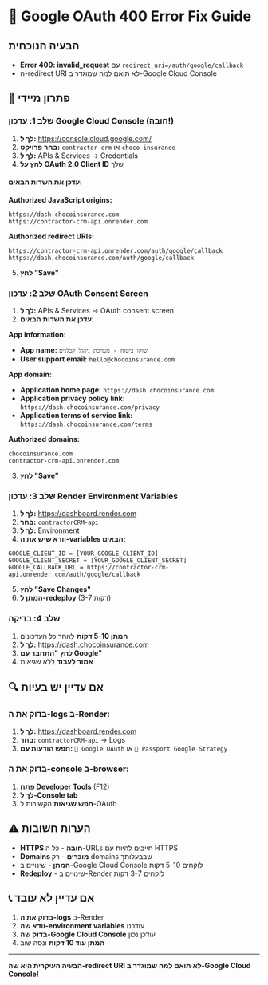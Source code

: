 # 🚨 Google OAuth 400 Error Fix Guide

## הבעיה הנוכחית
- **Error 400: invalid_request** עם `redirect_uri=/auth/google/callback`
- ה-redirect URI לא תואם למה שמוגדר ב-Google Cloud Console

## 🔧 פתרון מיידי

### שלב 1: עדכון Google Cloud Console (חובה!)

1. **לך ל:** https://console.cloud.google.com/
2. **בחר פרויקט:** `contractor-crm` או `choco-insurance`
3. **לך ל:** APIs & Services → Credentials
4. **לחץ על OAuth 2.0 Client ID** שלך

#### עדכן את השדות הבאים:

**Authorized JavaScript origins:**
```
https://dash.chocoinsurance.com
https://contractor-crm-api.onrender.com
```

**Authorized redirect URIs:**
```
https://contractor-crm-api.onrender.com/auth/google/callback
https://dash.chocoinsurance.com/auth/google/callback
```

5. **לחץ "Save"**

### שלב 2: עדכון OAuth Consent Screen

1. **לך ל:** APIs & Services → OAuth consent screen
2. **עדכן את השדות הבאים:**

**App information:**
- **App name:** `שוקו ביטוח - מערכת ניהול קבלנים`
- **User support email:** `hello@chocoinsurance.com`

**App domain:**
- **Application home page:** `https://dash.chocoinsurance.com`
- **Application privacy policy link:** `https://dash.chocoinsurance.com/privacy`
- **Application terms of service link:** `https://dash.chocoinsurance.com/terms`

**Authorized domains:**
```
chocoinsurance.com
contractor-crm-api.onrender.com
```

3. **לחץ "Save"**

### שלב 3: עדכון Render Environment Variables

1. **לך ל:** https://dashboard.render.com
2. **בחר:** `contractorCRM-api`
3. **לך ל:** Environment
4. **וודא שיש את ה-variables הבאים:**

```
GOOGLE_CLIENT_ID = [YOUR_GOOGLE_CLIENT_ID]
GOOGLE_CLIENT_SECRET = [YOUR_GOOGLE_CLIENT_SECRET]
GOOGLE_CALLBACK_URL = https://contractor-crm-api.onrender.com/auth/google/callback
```

5. **לחץ "Save Changes"**
6. **המתן ל-redeploy** (3-7 דקות)

### שלב 4: בדיקה

1. **המתן 5-10 דקות** לאחר כל העדכונים
2. **לך ל:** https://dash.chocoinsurance.com
3. **לחץ "התחבר עם Google"**
4. **אמור לעבוד** ללא שגיאות

## 🔍 אם עדיין יש בעיות

### בדוק את ה-logs ב-Render:
1. **לך ל:** https://dashboard.render.com
2. **בחר:** `contractorCRM-api` → Logs
3. **חפש הודעות עם:** `🔐 Google OAuth` או `🔐 Passport Google Strategy`

### בדוק את ה-console ב-browser:
1. **פתח Developer Tools** (F12)
2. **לך ל-Console tab**
3. **חפש שגיאות** הקשורות ל-OAuth

## ⚠️ הערות חשובות

- **HTTPS חובה** - כל ה-URLs חייבים להיות עם HTTPS
- **Domains מוכרים** - רק domains שבבעלותך
- **המתן** - שינויים ב-Google Cloud Console לוקחים 5-10 דקות
- **Redeploy** - שינויים ב-Render לוקחים 3-7 דקות

## 📞 אם עדיין לא עובד

1. **בדוק את ה-logs** ב-Render
2. **וודא שה-environment variables** עודכנו
3. **בדוק שה-Google Cloud Console** עודכן נכון
4. **המתן עוד 10 דקות** ונסה שוב

---

**הבעיה העיקרית היא שה-redirect URI לא תואם למה שמוגדר ב-Google Cloud Console!**
